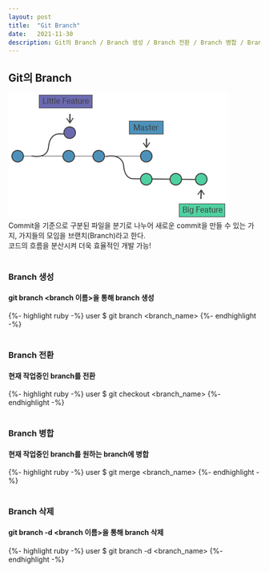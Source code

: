 ```yaml
---
layout: post
title:  "Git Branch"
date:   2021-11-30
description: Git의 Branch / Branch 생성 / Branch 전환 / Branch 병합 / Branch 삭제
---
```


## Git의 Branch
<img src="/assets/img/git branch.png"><img>
<br>
Commit을 기준으로 구분된 파일을 분기로 나누어 새로운 commit을 만들 수 있는 가지, 가지들의 모임을 브랜치(Branch)라고 한다.
<br>
코드의 흐름을 분산시켜 더욱 효율적인 개발 가능!
<br>
<br>

### Branch 생성
#### git branch <branch 이름>을 통해 branch 생성
{%- highlight ruby -%}
user $ git branch <branch_name>
{%- endhighlight -%}
<br>
<br>

### Branch 전환
#### 현재 작업중인 branch를 전환
{%- highlight ruby -%}
user $ git checkout <branch_name>
{%- endhighlight -%}
<br>
<br>

### Branch 병합
#### 현재 작업중인 branch를 원하는 branch에 병합
{%- highlight ruby -%}
user $ git merge <branch_name>
{%- endhighlight -%}
<br>
<br>

### Branch 삭제
#### git branch -d <branch 이름>을 통해 branch 삭제
{%- highlight ruby -%}
user $ git branch -d <branch_name>
{%- endhighlight -%}
